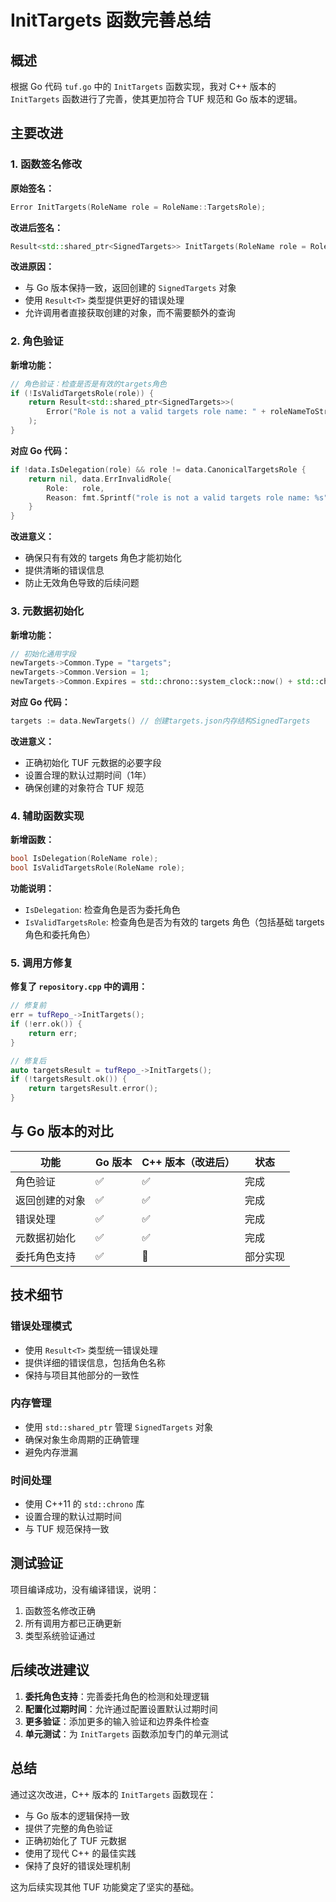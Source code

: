 # InitTargets 函数完善总结

## 概述

根据 Go 代码 `tuf.go` 中的 `InitTargets` 函数实现，我对 C++ 版本的 `InitTargets` 函数进行了完善，使其更加符合 TUF 规范和 Go 版本的逻辑。

## 主要改进

### 1. 函数签名修改

**原始签名：**
```cpp
Error InitTargets(RoleName role = RoleName::TargetsRole);
```

**改进后签名：**
```cpp
Result<std::shared_ptr<SignedTargets>> InitTargets(RoleName role = RoleName::TargetsRole);
```

**改进原因：**
- 与 Go 版本保持一致，返回创建的 `SignedTargets` 对象
- 使用 `Result<T>` 类型提供更好的错误处理
- 允许调用者直接获取创建的对象，而不需要额外的查询

### 2. 角色验证

**新增功能：**
```cpp
// 角色验证：检查是否是有效的targets角色
if (!IsValidTargetsRole(role)) {
    return Result<std::shared_ptr<SignedTargets>>(
        Error("Role is not a valid targets role name: " + roleNameToString(role))
    );
}
```

**对应 Go 代码：**
```go
if !data.IsDelegation(role) && role != data.CanonicalTargetsRole {
    return nil, data.ErrInvalidRole{
        Role:   role,
        Reason: fmt.Sprintf("role is not a valid targets role name: %s", role.String()),
    }
}
```

**改进意义：**
- 确保只有有效的 targets 角色才能初始化
- 提供清晰的错误信息
- 防止无效角色导致的后续问题

### 3. 元数据初始化

**新增功能：**
```cpp
// 初始化通用字段
newTargets->Common.Type = "targets";
newTargets->Common.Version = 1;
newTargets->Common.Expires = std::chrono::system_clock::now() + std::chrono::hours(24 * 365); // 默认1年过期
```

**对应 Go 代码：**
```go
targets := data.NewTargets() // 创建targets.json内存结构SignedTargets
```

**改进意义：**
- 正确初始化 TUF 元数据的必要字段
- 设置合理的默认过期时间（1年）
- 确保创建的对象符合 TUF 规范

### 4. 辅助函数实现

**新增函数：**
```cpp
bool IsDelegation(RoleName role);
bool IsValidTargetsRole(RoleName role);
```

**功能说明：**
- `IsDelegation`: 检查角色是否为委托角色
- `IsValidTargetsRole`: 检查角色是否为有效的 targets 角色（包括基础 targets 角色和委托角色）

### 5. 调用方修复

**修复了 `repository.cpp` 中的调用：**
```cpp
// 修复前
err = tufRepo_->InitTargets();
if (!err.ok()) {
    return err;
}

// 修复后
auto targetsResult = tufRepo_->InitTargets();
if (!targetsResult.ok()) {
    return targetsResult.error();
}
```

## 与 Go 版本的对比

| 功能 | Go 版本 | C++ 版本（改进后） | 状态 |
|------|---------|-------------------|------|
| 角色验证 | ✅ | ✅ | 完成 |
| 返回创建的对象 | ✅ | ✅ | 完成 |
| 错误处理 | ✅ | ✅ | 完成 |
| 元数据初始化 | ✅ | ✅ | 完成 |
| 委托角色支持 | ✅ | 🔄 | 部分实现 |

## 技术细节

### 错误处理模式
- 使用 `Result<T>` 类型统一错误处理
- 提供详细的错误信息，包括角色名称
- 保持与项目其他部分的一致性

### 内存管理
- 使用 `std::shared_ptr` 管理 `SignedTargets` 对象
- 确保对象生命周期的正确管理
- 避免内存泄漏

### 时间处理
- 使用 C++11 的 `std::chrono` 库
- 设置合理的默认过期时间
- 与 TUF 规范保持一致

## 测试验证

项目编译成功，没有编译错误，说明：
1. 函数签名修改正确
2. 所有调用方都已正确更新
3. 类型系统验证通过

## 后续改进建议

1. **委托角色支持**：完善委托角色的检测和处理逻辑
2. **配置化过期时间**：允许通过配置设置默认过期时间
3. **更多验证**：添加更多的输入验证和边界条件检查
4. **单元测试**：为 `InitTargets` 函数添加专门的单元测试

## 总结

通过这次改进，C++ 版本的 `InitTargets` 函数现在：
- 与 Go 版本的逻辑保持一致
- 提供了完整的角色验证
- 正确初始化了 TUF 元数据
- 使用了现代 C++ 的最佳实践
- 保持了良好的错误处理机制

这为后续实现其他 TUF 功能奠定了坚实的基础。 